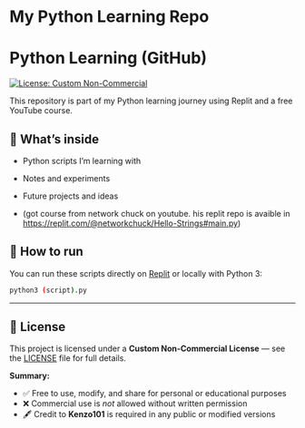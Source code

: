# My Python Learning Repo

# Python Learning (GitHub)

[![License: Custom Non-Commercial](https://img.shields.io/badge/License-Non--Commercial-blue.svg)](./LICENSE)


This repository is part of my Python learning journey using Replit and a free YouTube course.

## 🧰 What’s inside
- Python scripts I’m learning with
- Notes and experiments
- Future projects and ideas

- (got course from network chuck on youtube. his replit repo is avaible in https://replit.com/@networkchuck/Hello-Strings#main.py)

## 🚀 How to run
You can run these scripts directly on [Replit](https://replit.com/) or locally with Python 3:

```bash
python3 (script).py
```

---

## 📜 License

This project is licensed under a **Custom Non-Commercial License** — see the [LICENSE](./LICENSE) file for full details.

**Summary:**
- ✅ Free to use, modify, and share for personal or educational purposes  
- ❌ Commercial use is *not* allowed without written permission  
- 🖋️ Credit to **Kenzo101** is required in any public or modified versions
